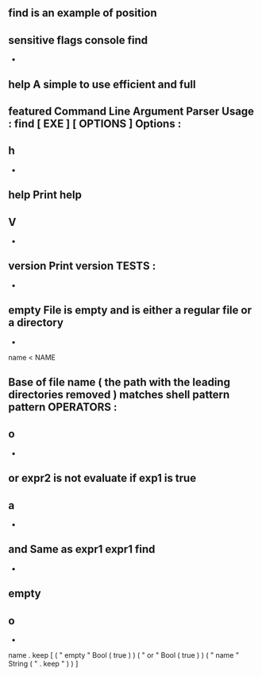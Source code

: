 find
is
an
example
of
position
-
sensitive
flags
console
find
-
-
help
A
simple
to
use
efficient
and
full
-
featured
Command
Line
Argument
Parser
Usage
:
find
[
EXE
]
[
OPTIONS
]
Options
:
-
h
-
-
help
Print
help
-
V
-
-
version
Print
version
TESTS
:
-
-
empty
File
is
empty
and
is
either
a
regular
file
or
a
directory
-
-
name
<
NAME
>
Base
of
file
name
(
the
path
with
the
leading
directories
removed
)
matches
shell
pattern
pattern
OPERATORS
:
-
o
-
-
or
expr2
is
not
evaluate
if
exp1
is
true
-
a
-
-
and
Same
as
expr1
expr1
find
-
-
empty
-
o
-
-
name
.
keep
[
(
"
empty
"
Bool
(
true
)
)
(
"
or
"
Bool
(
true
)
)
(
"
name
"
String
(
"
.
keep
"
)
)
]
